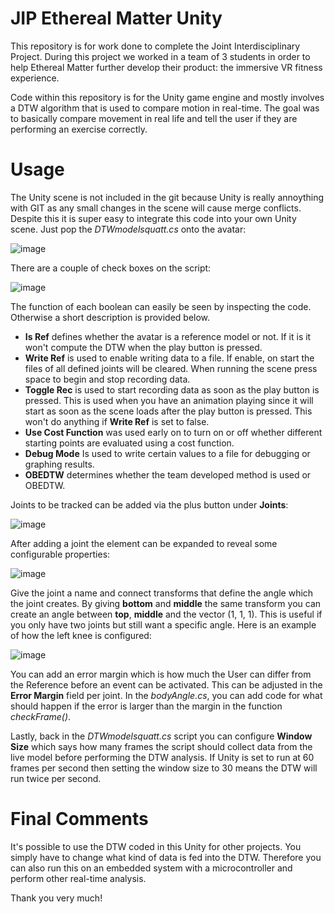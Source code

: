 # JIP Ethereal Matter Unity
This repository is for work done to complete the Joint Interdisciplinary Project. During this project we worked in a team of 3 students in order to help Ethereal Matter further develop their product: the immersive VR fitness experience.

Code within this repository is for the Unity game engine and mostly involves a DTW algorithm that is used to compare motion in real-time. The goal was to basically compare movement in real life and tell the user if they are performing an exercise correctly.

# Usage
The Unity scene is not included in the git because Unity is really annoything with GIT as any small changes in the scene will cause merge conflicts. Despite this it is super easy to integrate this code into your own Unity scene. Just pop the *DTWmodelsquatt.cs* onto the avatar:

![image](https://github.com/CRWijn/JIP-Ethereal-Matter-Unity/assets/107326704/9cb4939a-f18c-4f77-a832-7b6fd8c691be)

There are a couple of check boxes on the script:

![image](https://github.com/CRWijn/JIP-Ethereal-Matter-Unity/assets/107326704/8124764f-605c-4655-9c8b-666ca2000c9d)

The function of each boolean can easily be seen by inspecting the code. Otherwise a short description is provided below.
- **Is Ref** defines whether the avatar is a reference model or not. If it is it won't compute the DTW when the play button is pressed.
- **Write Ref** is used to enable writing data to a file. If enable, on start the files of all defined joints will be cleared. When running the scene press space to begin and stop recording data.
- **Toggle Rec** is used to start recording data as soon as the play button is pressed. This is used when you have an animation playing since it will start as soon as the scene loads after the play button is pressed. This won't do anything if **Write Ref** is set to false.
- **Use Cost Function** was used early on to turn on or off whether different starting points are evaluated using a cost function.
- **Debug Mode** Is used to write certain values to a file for debugging or graphing results.
- **OBEDTW** determines whether the team developed method is used or OBEDTW.

Joints to be tracked can be added via the plus button under **Joints**:

![image](https://github.com/CRWijn/JIP-Ethereal-Matter-Unity/assets/107326704/8b9341ca-a91d-4fec-b323-6e14e1e7ef99)

After adding a joint the element can be expanded to reveal some configurable properties:

![image](https://github.com/CRWijn/JIP-Ethereal-Matter-Unity/assets/107326704/e4cff5d7-a492-47a5-ac4d-aace04e02455)

Give the joint a name and connect transforms that define the angle which the joint creates. By giving **bottom** and **middle** the same transform you can create an angle between **top**, **middle** and the vector (1, 1, 1). This is useful if you only have two joints but still want a specific angle. Here is an example of how the left knee is configured:

![image](https://github.com/CRWijn/JIP-Ethereal-Matter-Unity/assets/107326704/62676393-0122-46ab-9f98-4c5bb7ee087a)

You can add an error margin which is how much the User can differ from the Reference before an event can be activated. This can be adjusted in the **Error Margin** field per joint. In the *bodyAngle.cs*, you can add code for what should happen if the error is larger than the margin in the function *checkFrame()*.

Lastly, back in the *DTWmodelsquatt.cs* script you can configure **Window Size** which says how many frames the script should collect data from the live model before performing the DTW analysis. If Unity is set to run at 60 frames per second then setting the window size to 30 means the DTW will run twice per second.

# Final Comments

It's possible to use the DTW coded in this Unity for other projects. You simply have to change what kind of data is fed into the DTW. Therefore you can also run this on an embedded system with a microcontroller and perform other real-time analysis.

Thank you very much!
